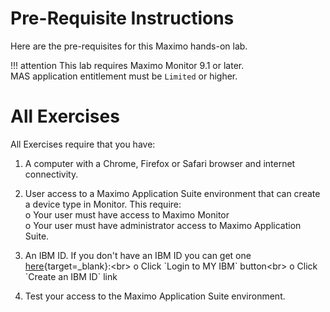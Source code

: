 # Pre-Requisite Instructions

Here are the pre-requisites for this Maximo hands-on lab.  

!!! attention
    This lab requires Maximo Monitor 9.1 or later.</br>
    MAS application entitlement must be `Limited` or higher.

# All Exercises

All Exercises require that you have:

1.  A computer with a Chrome, Firefox or Safari browser and internet connectivity.

2.  User access to a Maximo Application Suite environment that can create a device type in Monitor. This require:</br>
o Your user must have access to Maximo Monitor</br>
o Your user must have administrator access to Maximo Application Suite.</br>

3.  An IBM ID.  If you don't have an IBM ID you can get one [here](https://www.ibm.com/account/reg/signup?){target=_blank}:<br>
o Click `Login to MY IBM` button<br>
o Click `Create an IBM ID` link

4.  Test your access to the Maximo Application Suite environment.
